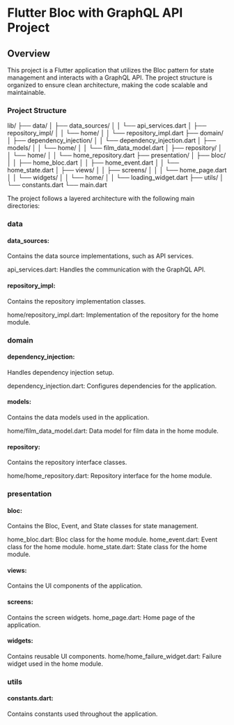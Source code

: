 # Flutter Bloc with GraphQL API Project

## Overview

This project is a Flutter application that utilizes the Bloc pattern for state management and
interacts with a GraphQL API. The project structure is organized to ensure clean architecture,
making the code scalable and maintainable.

### Project Structure

lib/
├── data/
│ ├── data_sources/
│ │ └── api_services.dart
│ ├── repository_impl/
│ │ └── home/
│ │ └── repository_impl.dart
├── domain/
│ ├── dependency_injection/
│ │ └── dependency_injection.dart
│ ├── models/
│ │ └── home/
│ │ └── film_data_model.dart
│ ├── repository/
│ │ └── home/
│ │ └── home_repository.dart
├── presentation/
│ ├── bloc/
│ │ ├── home_bloc.dart
│ │ ├── home_event.dart
│ │ └── home_state.dart
│ ├── views/
│ │ ├── screens/
│ │ │ └── home_page.dart
│ │ └── widgets/
│ │ └── home/
│ │ └── loading_widget.dart
├── utils/
│ └── constants.dart
└── main.dart

The project follows a layered architecture with the following main directories:

### data

#### data_sources:

Contains the data source implementations, such as API services.

api_services.dart: Handles the communication with the GraphQL API.

#### repository_impl:

Contains the repository implementation classes.

home/repository_impl.dart: Implementation of the repository for the home module.

### domain

#### dependency_injection:

Handles dependency injection setup.

dependency_injection.dart: Configures dependencies for the application.

#### models:

Contains the data models used in the application.

home/film_data_model.dart: Data model for film data in the home module.

#### repository:

Contains the repository interface classes.

home/home_repository.dart: Repository interface for the home module.

### presentation

#### bloc:

Contains the Bloc, Event, and State classes for state management.

home_bloc.dart: Bloc class for the home module.
home_event.dart: Event class for the home module.
home_state.dart: State class for the home module.

#### views:

Contains the UI components of the application.

#### screens:

Contains the screen widgets.
home_page.dart: Home page of the application.

#### widgets:

Contains reusable UI components.
home/home_failure_widget.dart: Failure widget used in the home module.

### utils

#### constants.dart:

Contains constants used throughout the application.



